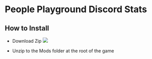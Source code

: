 # People Playground Discord Stats

## How to Install

* Download Zip
![](https://media.discordapp.net/attachments/996855135164702760/1006277762086092890/unknown.png, "")

* Unzip to the Mods folder at the root of the game
